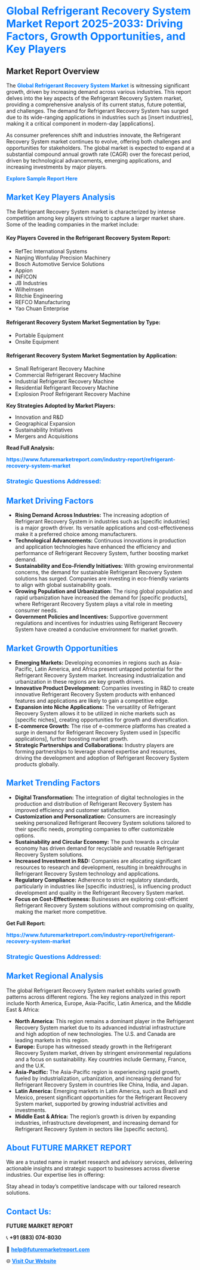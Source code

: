 <h1 style="color: #007BFF;">Global Refrigerant Recovery System Market Report 2025-2033: Driving Factors, Growth Opportunities, and Key Players</h1>

<section id="overview">
<h2>Market Report Overview</h2>
<p>The <a href="https://www.futuremarketreport.com/industry-report/refrigerant-recovery-system-market" style="color: #007BFF; text-decoration: none;"><strong>Global Refrigerant Recovery System Market</strong></a> is witnessing significant growth, driven by increasing demand across various industries. This report delves into the key aspects of the Refrigerant Recovery System market, providing a comprehensive analysis of its current status, future potential, and challenges. The demand for Refrigerant Recovery System has surged due to its wide-ranging applications in industries such as [insert industries], making it a critical component in modern-day [applications].</p>
<p>As consumer preferences shift and industries innovate, the Refrigerant Recovery System market continues to evolve, offering both challenges and opportunities for stakeholders. The global market is expected to expand at a substantial compound annual growth rate (CAGR) over the forecast period, driven by technological advancements, emerging applications, and increasing investments by major players.</p>
</section>

<section id="overview">
<p><a href="https://www.futuremarketreport.com/request-sample/reportId=110261" style="color: #007BFF; text-decoration: none;"><strong>Explore Sample Report Here</strong></a></p>
</section>

<section id="key-players">
<h2 style="color: #007BFF;">Market Key Players Analysis</h2>
<p>The Refrigerant Recovery System market is characterized by intense competition among key players striving to capture a larger market share. Some of the leading companies in the market include:</p>
<h4>Key Players Covered in the Refrigerant Recovery System Report:</h4>
<ul><li>RefTec International Systems</li><li>Nanjing Wonfulay Precision Machinery</li><li>Bosch Automotive Service Solutions</li><li>Appion</li><li>INFICON</li><li>JB Industries</li><li>Wilhelmsen</li><li>Ritchie Engineering</li><li>REFCO Manufacturing</li><li>Yao Chuan Enterprise</li></ul>
<h4>Refrigerant Recovery System Market Segmentation by Type:</h4>
<ul><li>Portable Equipment</li><li>Onsite Equipment</li></ul>

<h4>Refrigerant Recovery System Market Segmentation by Application:</h4>
<ul><li>Small Refrigerant Recovery Machine</li><li>Commercial Refrigerant Recovery Machine</li><li>Industrial Refrigerant Recovery Machine</li><li>Residential Refrigerant Recovery Machine</li><li>Explosion Proof Refrigerant Recovery Machine</li></ul>
<p><strong>Key Strategies Adopted by Market Players:</strong></p>
<ul>
<li>Innovation and R&D</li>
<li>Geographical Expansion</li>
<li>Sustainability Initiatives</li>
<li>Mergers and Acquisitions</li>
</ul>
</section>

<section>
<p><strong>Read Full Analysis: </strong></p><a href="https://www.futuremarketreport.com/industry-report/refrigerant-recovery-system-market" style="color: #007BFF; text-decoration: none;"><strong>https://www.futuremarketreport.com/industry-report/refrigerant-recovery-system-market</strong></a>
<h3 style="color: #007BFF;">Strategic Questions Addressed:</h3>
</section>

<section id="driving-factors">
<h2 style="color: #007BFF;">Market Driving Factors</h2>
<ul>
<li><strong>Rising Demand Across Industries:</strong> The increasing adoption of Refrigerant Recovery System in industries such as [specific industries] is a major growth driver. Its versatile applications and cost-effectiveness make it a preferred choice among manufacturers.</li>
<li><strong>Technological Advancements:</strong> Continuous innovations in production and application technologies have enhanced the efficiency and performance of Refrigerant Recovery System, further boosting market demand.</li>
<li><strong>Sustainability and Eco-Friendly Initiatives:</strong> With growing environmental concerns, the demand for sustainable Refrigerant Recovery System solutions has surged. Companies are investing in eco-friendly variants to align with global sustainability goals.</li>
<li><strong>Growing Population and Urbanization:</strong> The rising global population and rapid urbanization have increased the demand for [specific products], where Refrigerant Recovery System plays a vital role in meeting consumer needs.</li>
<li><strong>Government Policies and Incentives:</strong> Supportive government regulations and incentives for industries using Refrigerant Recovery System have created a conducive environment for market growth.</li>
</ul>
</section>

<section id="growth-opportunities">
<h2 style="color: #007BFF;">Market Growth Opportunities</h2>
<ul>
<li><strong>Emerging Markets:</strong> Developing economies in regions such as Asia-Pacific, Latin America, and Africa present untapped potential for the Refrigerant Recovery System market. Increasing industrialization and urbanization in these regions are key growth drivers.</li>
<li><strong>Innovative Product Development:</strong> Companies investing in R&D to create innovative Refrigerant Recovery System products with enhanced features and applications are likely to gain a competitive edge.</li>
<li><strong>Expansion into Niche Applications:</strong> The versatility of Refrigerant Recovery System allows it to be utilized in niche markets such as [specific niches], creating opportunities for growth and diversification.</li>
<li><strong>E-commerce Growth:</strong> The rise of e-commerce platforms has created a surge in demand for Refrigerant Recovery System used in [specific applications], further boosting market growth.</li>
<li><strong>Strategic Partnerships and Collaborations:</strong> Industry players are forming partnerships to leverage shared expertise and resources, driving the development and adoption of Refrigerant Recovery System products globally.</li>
</ul>
</section>

<section id="trending-factors">
<h2 style="color: #007BFF;">Market Trending Factors</h2>
<ul>
<li><strong>Digital Transformation:</strong> The integration of digital technologies in the production and distribution of Refrigerant Recovery System has improved efficiency and customer satisfaction.</li>
<li><strong>Customization and Personalization:</strong> Consumers are increasingly seeking personalized Refrigerant Recovery System solutions tailored to their specific needs, prompting companies to offer customizable options.</li>
<li><strong>Sustainability and Circular Economy:</strong> The push towards a circular economy has driven demand for recyclable and reusable Refrigerant Recovery System solutions.</li>
<li><strong>Increased Investment in R&D:</strong> Companies are allocating significant resources to research and development, resulting in breakthroughs in Refrigerant Recovery System technology and applications.</li>
<li><strong>Regulatory Compliance:</strong> Adherence to strict regulatory standards, particularly in industries like [specific industries], is influencing product development and quality in the Refrigerant Recovery System market.</li>
<li><strong>Focus on Cost-Effectiveness:</strong> Businesses are exploring cost-efficient Refrigerant Recovery System solutions without compromising on quality, making the market more competitive.</li>
</ul>
</section>

<section>
<p><strong>Get Full Report: </strong></p><a href="https://www.futuremarketreport.com/industry-report/refrigerant-recovery-system-market" style="color: #007BFF; text-decoration: none;"><strong>https://www.futuremarketreport.com/industry-report/refrigerant-recovery-system-market</strong></a>
<h3 style="color: #007BFF;">Strategic Questions Addressed:</h3>
</section>


<section id="regional-analysis">
<h2 style="color: #007BFF;">Market Regional Analysis</h2>
<p>The global Refrigerant Recovery System market exhibits varied growth patterns across different regions. The key regions analyzed in this report include North America, Europe, Asia-Pacific, Latin America, and the Middle East & Africa:</p>
<ul>
<li><strong>North America:</strong> This region remains a dominant player in the Refrigerant Recovery System market due to its advanced industrial infrastructure and high adoption of new technologies. The U.S. and Canada are leading markets in this region.</li>
<li><strong>Europe:</strong> Europe has witnessed steady growth in the Refrigerant Recovery System market, driven by stringent environmental regulations and a focus on sustainability. Key countries include Germany, France, and the U.K.</li>
<li><strong>Asia-Pacific:</strong> The Asia-Pacific region is experiencing rapid growth, fueled by industrialization, urbanization, and increasing demand for Refrigerant Recovery System in countries like China, India, and Japan.</li>
<li><strong>Latin America:</strong> Emerging markets in Latin America, such as Brazil and Mexico, present significant opportunities for the Refrigerant Recovery System market, supported by growing industrial activities and investments.</li>
<li><strong>Middle East & Africa:</strong> The region’s growth is driven by expanding industries, infrastructure development, and increasing demand for Refrigerant Recovery System in sectors like [specific sectors].</li>
</ul>
</section>

<footer>
<h2 style="color: #007BFF;">About FUTURE MARKET REPORT</h2>
<p>We are a trusted name in market research and advisory services, delivering actionable insights and strategic support to businesses across diverse industries. Our expertise lies in offering:</p>

<p>Stay ahead in today’s competitive landscape with our tailored research solutions.</p>

<h2 style="color: #007BFF;">Contact Us:</h2>
<p><strong>FUTURE MARKET REPORT</strong></p>
<p>📞 <strong>+91 (883) 074-8030</strong></p>
<p>📧 <strong><a href="mailto:help@futuremarketreport.com" style="color: #007BFF;">help@futuremarketreport.com</a></strong></p>
<p>🌐 <strong><a href="https://www.futuremarketreport.com/" style="color: #007BFF;">Visit Our Website</a></strong></p>
</footer>